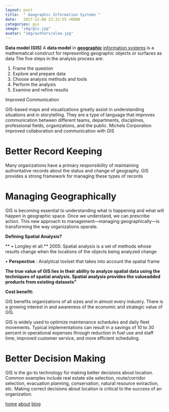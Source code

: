 ```yaml
---
layout: post
title:  " Geographic Information Systems "
date:   2017-12-08 23:33:55 +0000
categories: gis
image: "img/gis.jpg"
avatar: "img/authors/alaa.jpg"
---
```

**Data model (GIS)**
A  **data model**  in  [**geographic**](https://en.wikipedia.org/wiki/Geographic_information_system) [information systems](https://en.wikipedia.org/wiki/Geographic_information_system) is a mathematical construct for representing geographic objects or surfaces as data
The five steps in the analysis process are:

1. Frame the question
2. Explore and prepare data
3. Choose analysis methods and tools
4. Perform the analysis
5. Examine and refine results

Improved Communication

GIS-based maps and visualizations greatly assist in understanding situations and in storytelling. They are a type of language that improves communication between different teams, departments, disciplines, professional fields, organizations, and the public. Michels Corporation improved collaboration and communication with GIS


# Better Record Keeping

Many organizations have a primary responsibility of maintaining authoritative records about the status and change of geography. GIS provides a strong framework for managing these types of records


# Managing Geographically

GIS is becoming essential to understanding what is happening and what will happen in geographic space. Once we understand, we can prescribe action. This new approach to management—managing geographically—is transforming the way organizations operate.

**Defining Spatial Analysis?**

** • Longley et all.** 2005: Spatial analysis is a set of methods whose results change when the locations of the objects being analyzed change

• **Perspective** : Analytical toolset that takes into account the spatial frame

**The true value of GIS lies in their ability to analyze spatial data using the techniques of spatial analysis. Spatial analysis provides the valueadded products from existing datasets&quot;**



**Cost benefit:**

GIS benefits organizations of all sizes and in almost every industry. There is a growing interest in and awareness of the economic and strategic value of GIS.

GIS is widely used to optimize maintenance schedules and daily fleet movements. Typical implementations can result in a savings of 10 to 30 percent in operational expenses through reduction in fuel use and staff time, improved customer service, and more efficient scheduling.


# Better Decision Making

GIS is the go-to technology for making better decisions about location. Common examples include real estate site selection, route/corridor selection, evacuation planning, conservation, natural resource extraction, etc. Making correct decisions about location is critical to the success of an organization.
<nav>
            <a href="{{ site.baseurl }}/">home</a>
            <a href="{{ site.baseurl }}/about">about</a>
             <a href="{{ site.baseurl }}/blog">blog</a>
</nav>
